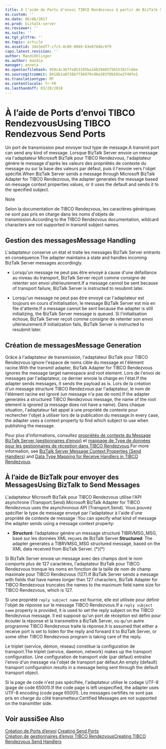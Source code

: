 ```yaml
---
title: À l’aide de Ports d’envoi TIBCO Rendezvous à partir de BizTalk Server | Documents Microsoft
ms.custom: ''
ms.date: 06/08/2017
ms.prod: biztalk-server
ms.reviewer: ''
ms.suite: ''
ms.tgt_pltfrm: ''
ms.topic: article
ms.assetid: 34e3edf7-cfc5-4c89-8069-63e8784bc9f9
caps.latest.revision: ''
author: MandiOhlinger
ms.author: mandia
manager: anneta
ms.openlocfilehash: 950c4c367fe053195ba14029405f5015381fc6be
ms.sourcegitcommit: 8418b1a8f38b7f56979cd6e203f0b591e2f40fe1
ms.translationtype: MT
ms.contentlocale: fr-FR
ms.lasthandoff: 03/28/2018
---
```

# <a name="using-tibco-rendezvous-send-ports"></a><span data-ttu-id="990d2-102">À l’aide de Ports d’envoi TIBCO Rendezvous</span><span class="sxs-lookup"><span data-stu-id="990d2-102">Using TIBCO Rendezvous Send Ports</span></span>
<span data-ttu-id="990d2-103">Un port de transmission peut envoyer tout type de message.</span><span class="sxs-lookup"><span data-stu-id="990d2-103">A transmit port can send any kind of message.</span></span> <span data-ttu-id="990d2-104">Lorsque BizTalk Server envoie un message via l'adaptateur Microsoft BizTalk pour TIBCO Rendezvous, l'adaptateur génère le message d'après les valeurs des propriétés de contexte du message ou sur la base des valeurs par défaut, puis il l'envoie vers l'objet spécifié.</span><span class="sxs-lookup"><span data-stu-id="990d2-104">When BizTalk Server sends a message through Microsoft BizTalk Adapter for TIBCO Rendezvous, the adapter generates the message based on message context properties values, or it uses the default and sends it to the specified subject.</span></span>  
  
> [!NOTE]
>  <span data-ttu-id="990d2-105">Selon la documentation de TIBCO Rendezvous, les caractères génériques ne sont pas pris en charge dans les noms d'objets de transmission.</span><span class="sxs-lookup"><span data-stu-id="990d2-105">According to the TIBCO Rendezvous documentation, wildcard characters are not supported in transmit subject names.</span></span>  
  
## <a name="message-handling"></a><span data-ttu-id="990d2-106">Gestion des messages</span><span class="sxs-lookup"><span data-stu-id="990d2-106">Message Handling</span></span>  
 <span data-ttu-id="990d2-107">L'adaptateur conserve un état et traite les messages BizTalk Server entrants en conséquence.</span><span class="sxs-lookup"><span data-stu-id="990d2-107">The adapter maintains a state and handles incoming BizTalk Server messages accordingly.</span></span>  
  
-   <span data-ttu-id="990d2-108">Lorsqu'un message ne peut pas être envoyé à cause d'une défaillance au niveau du transport, BizTalk Server reçoit comme consigne de retenter son envoi ultérieurement.</span><span class="sxs-lookup"><span data-stu-id="990d2-108">If a message cannot be sent because of transport failure, BizTalk Server is instructed to resubmit later.</span></span>  
  
-   <span data-ttu-id="990d2-109">Lorsqu'un message ne peut pas être envoyé car l'adaptateur est toujours en cours d'initialisation, le message BizTalk Server est mis en file d'attente.</span><span class="sxs-lookup"><span data-stu-id="990d2-109">If a message cannot be sent because the adapter is still initializing, the BizTalk Server message is queued.</span></span> <span data-ttu-id="990d2-110">Si l'initialisation échoue, BizTalk Server reçoit comme consigne de retenter son envoi ultérieurement.</span><span class="sxs-lookup"><span data-stu-id="990d2-110">If initialization fails, BizTalk Server is instructed to resubmit later.</span></span>  
  
## <a name="message-generation"></a><span data-ttu-id="990d2-111">Création de messages</span><span class="sxs-lookup"><span data-stu-id="990d2-111">Message Generation</span></span>  
 <span data-ttu-id="990d2-112">Grâce à l'adaptateur de transmission, l'adaptateur BizTalk pour TIBCO Rendezvous ignore l'espace de noms cible du message et l'élément racine.</span><span class="sxs-lookup"><span data-stu-id="990d2-112">With the transmit adapter, BizTalk Adapter for TIBCO Rendezvous ignores the message target namespace and root element.</span></span> <span data-ttu-id="990d2-113">Lors de l'envoi de messages par l'adaptateur, ce dernier envoie la charge en l'état.</span><span class="sxs-lookup"><span data-stu-id="990d2-113">If the adapter sends messages, it sends the payload as is.</span></span> <span data-ttu-id="990d2-114">Lors de la création d'un message structuré TIBCO Rendezvous par l'adaptateur, le nom de l'élément racine est ignoré (un message n'a pas de nom).</span><span class="sxs-lookup"><span data-stu-id="990d2-114">If the adapter generates a structured TIBCO Rendezvous message, the name of the root element is ignored (a message does not have a name).</span></span> <span data-ttu-id="990d2-115">Dans chaque situation, l'adaptateur fait appel à une propriété de contexte pour rechercher l'objet à utiliser lors de la publication du message.</span><span class="sxs-lookup"><span data-stu-id="990d2-115">In every case, the adapter uses a context property to find which subject to use when publishing the message.</span></span>  
  
 <span data-ttu-id="990d2-116">Pour plus d’informations, consultez [propriétés de contexte du Message BizTalk Server (gestionnaires d’envoi)](../core/biztalk-server-message-context-properties-send-handlers.md) et [mappage de Type de données pour les gestionnaires de réception dans TIBCO Rendezvous](../core/data-type-mapping-for-receive-handlers-in-tibco-rendezvous.md).</span><span class="sxs-lookup"><span data-stu-id="990d2-116">For more information, see [BizTalk Server Message Context Properties (Send Handlers)](../core/biztalk-server-message-context-properties-send-handlers.md) and [Data Type Mapping for Receive Handlers in TIBCO Rendezvous](../core/data-type-mapping-for-receive-handlers-in-tibco-rendezvous.md).</span></span>  

## <a name="using-biztalk-to-send-messages"></a><span data-ttu-id="990d2-117">À l’aide de BizTalk pour envoyer des Messages</span><span class="sxs-lookup"><span data-stu-id="990d2-117">Using BizTalk to Send Messages</span></span>
<span data-ttu-id="990d2-118">L'adaptateur Microsoft BizTalk pour TIBCO Rendezvous utilise l'API asynchrone (Transport.Send).</span><span class="sxs-lookup"><span data-stu-id="990d2-118">Microsoft BizTalk Adapter for TIBCO Rendezvous uses the asynchronous API (Transport.Send).</span></span> <span data-ttu-id="990d2-119">Vous pouvez spécifier le type de message envoyé par l'adaptateur à l'aide d'une propriété de contexte de message :</span><span class="sxs-lookup"><span data-stu-id="990d2-119">You can specify what kind of message the adapter sends using a message context property:</span></span>  
  
-   <span data-ttu-id="990d2-120">**Structuré**: l’adaptateur génère un message structuré TIBRVMSG_MSG, basé sur les données XML reçues de BizTalk Server.</span><span class="sxs-lookup"><span data-stu-id="990d2-120">**Structured**: The adapter generates a TIBRVMSG_MSG structured message, based on the XML data received from BizTalk Server.</span></span> <span data-ttu-id="990d2-121">(\*)</span><span class="sxs-lookup"><span data-stu-id="990d2-121">(\*)</span></span>  
  
 <span data-ttu-id="990d2-122">Si BizTalk Server envoie un message avec des champs dont le nom comporte plus de 127 caractères, l'adaptateur BizTalk pour TIBCO Rendezvous tronque les noms en fonction de la taille de nom de champ maximale pour TIBCO Rendezvous (127).</span><span class="sxs-lookup"><span data-stu-id="990d2-122">If BizTalk Server sends a message with fields that have names longer than 127 characters, BizTalk Adapter for TIBCO Rendezvous truncates the names to the maximum field name size for TIBCO Rendezvous, which is 127.</span></span>  
  
 <span data-ttu-id="990d2-123">Si une propriété `reply subject name` est fournie, elle est utilisée pour définir l'objet de réponse sur le message TIBCO Rendezvous.</span><span class="sxs-lookup"><span data-stu-id="990d2-123">If a `reply subject name` property is provided, it is used to set the reply subject on the TIBCO Rendezvous message.</span></span> <span data-ttu-id="990d2-124">Il est supposé qu'un port de réception est défini pour écouter la réponse et la transmettre à BizTalk Server, ou qu'un autre programme TIBCO Rendezvous traite la réponse.</span><span class="sxs-lookup"><span data-stu-id="990d2-124">It is assumed that either a receive port is set to listen for the reply and forward it to BizTalk Server, or some other TIBCO Rendezvous program is taking care of the reply.</span></span>  
  
 <span data-ttu-id="990d2-125">Le triplet (service, démon, réseau) constitue la configuration de transport.</span><span class="sxs-lookup"><span data-stu-id="990d2-125">The triplet (service, daemon, network) makes up the transport configuration.</span></span> <span data-ttu-id="990d2-126">Une configuration de transport vide (par défaut) entraîne l'envoi d'un message via l'objet de transport par défaut.</span><span class="sxs-lookup"><span data-stu-id="990d2-126">An empty (default) transport configuration results in a message being sent through the default transport object.</span></span>  
  
 <span data-ttu-id="990d2-127">Si la page de code n'est pas spécifiée, l'adaptateur utilise le codage UTF-8 (page de code 65001).</span><span class="sxs-lookup"><span data-stu-id="990d2-127">If the code page is left unspecified, the adapter uses UTF-8 encoding (code page 65001).</span></span> <span data-ttu-id="990d2-128">Les messages certifiés ne sont pas pris en charge du côté transmetteur.</span><span class="sxs-lookup"><span data-stu-id="990d2-128">Certified Messages are not supported on the transmitter side.</span></span>  
  
## <a name="see-also"></a><span data-ttu-id="990d2-129">Voir aussi</span><span class="sxs-lookup"><span data-stu-id="990d2-129">See Also</span></span>  
 <span data-ttu-id="990d2-130">[Création de Ports d’envoi](../core/creating-send-ports2.md) </span><span class="sxs-lookup"><span data-stu-id="990d2-130">[Creating Send Ports](../core/creating-send-ports2.md) </span></span>  
 [<span data-ttu-id="990d2-131">Création de gestionnaires d’envoi TIBCO Rendezvous</span><span class="sxs-lookup"><span data-stu-id="990d2-131">Creating TIBCO Rendezvous Send Handlers</span></span>](../core/creating-tibco-rendezvous-send-handlers.md)